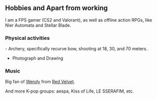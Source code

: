 ---
---
<h2> Hobbies and Apart from working</h2>

I am a FPS gamer (CS2 and Valorant), as well as offline action RPGs, like Nier Automata and Stellar Blade. 

<h3>Physical activities</h3>
- Archery, specifically recurve bow, shooting at 18, 30, and 70 meters. 

- Photograph and Drawing

<h3>Music</h3>
Big fan of <a href="https://www.instagram.com/todayis_wendy/">Wendy</a> from <a href="https://www.instagram.com/p/DGTILvuSe5L/">Red Velvet</a>.

And more K-pop groups: aespa, Kiss of Life, LE SSERAFIM, etc.
